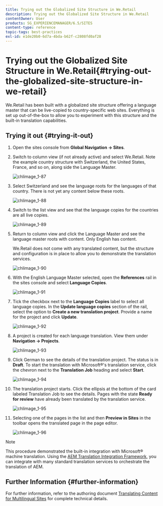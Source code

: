 ```yaml
---
title: Trying out the Globalized Site Structure in We.Retail
description: Trying out the Globalized Site Structure in We.Retail
contentOwner: User
products: SG_EXPERIENCEMANAGER/6.5/SITES
content-type: reference
topic-tags: best-practices
exl-id: e1de20b0-6d7a-4bda-b62f-c2808fd0af28
---
```

# Trying out the Globalized Site Structure in We.Retail{#trying-out-the-globalized-site-structure-in-we-retail}

We.Retail has been built with a globalized site structure offering a language master that can be live-copied to country-specific web sites. Everything is set up out-of-the-box to allow you to experiment with this structure and the built-in translation capabilities.

## Trying it out {#trying-it-out}

1. Open the sites console from **Global Navigation -&gt; Sites**.
1. Switch to column view (if not already active) and select We.Retail. Note the example country structure with Switzerland, the United States, France, and so on, along side the Language Master.

   ![chlimage_1-87](assets/chlimage_1-87a.png)

1. Select Switzerland and see the language roots for the languages of that country. There is not yet any content below these roots.

   ![chlimage_1-88](assets/chlimage_1-88a.png)

1. Switch to the list view and see that the language copies for the countries are all live copies.

   ![chlimage_1-89](assets/chlimage_1-89a.png)

1. Return to column view and click the Language Master and see the language master roots with content. Only English has content.

   We.Retail does not come with any translated content, but the structure and configuration is in place to allow you to demonstrate the translation services.

   ![chlimage_1-90](assets/chlimage_1-90a.png)

1. With the English Language Master selected, open the **References** rail in the sites console and select **Language Copies**.

   ![chlimage_1-91](assets/chlimage_1-91.png)

1. Tick the checkbox next to the **Language Copies** label to select all language copies. In the **Update language copies** section of the rail, select the option to **Create a new translation project**. Provide a name for the project and click **Update**.

   ![chlimage_1-92](assets/chlimage_1-92.png)

1. A project is created for each language translation. View them under **Navigation -&gt; Projects**.

   ![chlimage_1-93](assets/chlimage_1-93.png)

1. Click German to see the details of the translation project. The status is in **Draft**. To start the translation with Microsoft&reg;'s translation service, click the chevron next to the **Translation Job** heading and select **Start**.

   ![chlimage_1-94](assets/chlimage_1-94.png)

1. The translation project starts. Click the ellipsis at the bottom of the card labeled Translation Job to see the details. Pages with the state **Ready for review** have already been translated by the translation service.

   ![chlimage_1-95](assets/chlimage_1-95.png)

1. Selecting one of the pages in the list and then **Preview in Sites** in the toolbar opens the translated page in the page editor.

   ![chlimage_1-96](assets/chlimage_1-96.png)

>[!NOTE]
>
>This procedure demonstrated the built-in integration with Microsoft&reg; machine translation. Using the [AEM Translation Integration Framework](/help/sites-administering/translation.md), you can integrate with many standard translation services to orchestrate the translation of AEM.

## Further Information {#further-information}

For further information, refer to the authoring document [Translating Content for Multilingual Sites](/help/sites-administering/translation.md) for complete technical details.
